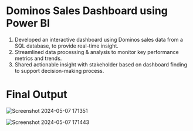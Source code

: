 # Dominos Sales Dashboard using Power BI

1. Developed an interactive dashboard using Dominos sales data from a SQL database, to provide real-time insight.
2. Streamlined data processing & analysis to monitor key performance metrics and trends.
3. Shared actionable insight with stakeholder based on dashboard finding to support decision-making process.

# Final Output 

![Screenshot 2024-05-07 171351](https://github.com/Ritikvarshney036/Dominos_sales_report/assets/136314488/08fbdbfa-3d25-4b43-8d19-8ad58a73d736)

![Screenshot 2024-05-07 171443](https://github.com/Ritikvarshney036/Dominos_sales_report/assets/136314488/2f6c86a8-8d85-4918-81dd-d626609be192)
